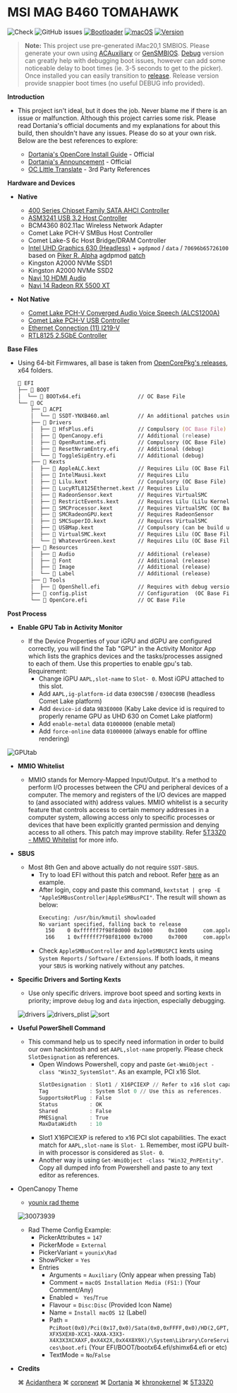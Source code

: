 # MSI MAG B460 TOMAHAWK

![Check](https://img.shields.io/badge/Status-Pass-brightgreen)
![GitHub issues](https://img.shields.io/github/issues/theofficialcopypaste/ASRockB460MSL-OC?color=blue&label=Issues)
[![Bootloader](https://img.shields.io/badge/Bootloader-OpenCore-yellow)](https://github.com/theofficialcopypaste/ASRockB460MSL-OC/releases)
[![macOS](https://img.shields.io/badge/Compatible-Catalina/Monterey/Ventura-orange)](https://www.apple.com/ge/macos/monterey/)
[![Version](https://img.shields.io/badge/Version-0.9.0-white)](https://github.com/acidanthera/OpenCorePkg/releases)

> **Note:**  This project use pre-generated iMac20,1 SMBIOS. Please generate your own using [ACAuxiliary](https://github.com/ic005k/OCAuxiliaryTools) or [GenSMBIOS](https://github.com/corpnewt/GenSMBIOS). [Debug](https://github.com/iamyounix/msimagb460_tomahawk/releases/download/Release/Big.Sur.+.debug.dmg) version can greatly help with debugging boot issues, however can add some noticeable delay to boot times (ie. 3-5 seconds to get to the picker). Once installed you can easily transition to [release](https://github.com/iamyounix/msimagb460_tomahawk/releases/download/Release/Big.Sur.+.dmg). Release version provide snappier boot times (no useful DEBUG info provided).

**Introduction**

-   This project isn't ideal, but it does the job. Never blame me if there is an issue or malfunction.   Although this project carries some risk. Please read Dortania's official documents and my explanations for about this build, then shouldn't have any issues. Please do so at your own risk. Below are the best references to explore:

    -   [Dortania's OpenCore Install Guide](https://dortania.github.io/OpenCore-Install-Guide/) - Official
    -   [Dortania's Announcement](https://dortania.github.io/) - Official
    -   [OC Little Translate](https://github.com/5T33Z0/OC-Little-Translated) - 3rd Party References

**Hardware and Devices**

-   **Native**

    -   [400 Series Chipset Family SATA AHCI Controller](https://github.com/iamyounix/msimagb460_tomahawk/blob/main/Device/400series_sata.plist)
    -   [ASM3241 USB 3.2 Host Controller](https://github.com/iamyounix/msimagb460_tomahawk/blob/main/Device/asmediausb_pxsx.plist)
    -   BCM4360 802.11ac Wireless Network Adapter
    -   Comet Lake PCH-V SMBus Host Controller
    -   Comet Lake-S 6c Host Bridge/DRAM Controller
    -   [Intel UHD Graphics 630 (Headless)](https://github.com/iamyounix/msimagb460_tomahawk/blob/main/Device/uhd630_igpu.plist) + `agdpmod` / `data` / `70696b65726100` based on [Piker R. Alpha](https://github.com/Piker-Alpha) agdpmod [patch](https://pikeralpha.wordpress.com/2015/11/23/patching-applegraphicsdevicepolicy-kext/)
    -   Kingston A2000 NVMe SSD1
    -   Kingston A2000 NVMe SSD2
    -   [Navi 10 HDMI Audio](https://github.com/iamyounix/msimagb460_tomahawk/blob/main/Device/amdrx5500xt_hdau.plist)
    -   [Navi 14 Radeon RX 5500 XT](https://github.com/iamyounix/msimagb460_tomahawk/blob/main/Device/amdrx5500xt_gfx0.plist)

-   **Not Native**
    -   [Comet Lake PCH-V Converged Audio Voice Speech (ALCS1200A)](https://github.com/iamyounix/msimagb460_tomahawk/blob/main/Device/cml_pchv_hdef.plist)
    -   [Comet Lake PCH-V USB Controller](https://github.com/iamyounix/msimagb460_tomahawk/blob/main/Device/cml_pchv_xhc.plist)
    -   [Ethernet Connection (11) I219-V](https://github.com/iamyounix/msimagb460_tomahawk/blob/main/Device/intel_i219v_glan.plist)
    -   [RTL8125 2.5GbE Controller](https://github.com/iamyounix/msimagb460_tomahawk/blob/main/Device/rtl8125_pxsx.plist)

**Base Files**

-   Using 64-bit Firmwares, all base is taken from [OpenCorePkg's releases](https://github.com/acidanthera/OpenCorePkg/releases/), x64 folders.
    ```zsh
    📁 EFI
    ├── 📁 BOOT
    │  └── 📃 BOOTx64.efi                  // OC Base File
    └── 📁 OC
        ├── 📁 ACPI
        │  └── 📃 SSDT-YNXB460.aml         // An additional patches using Secondary System Description Tables
        ├── 📁 Drivers
        │  ├── 📃 HfsPlus.efi              // Compulsory (OC Base File)
        │  ├── 📃 OpenCanopy.efi           // Additional (release)
        │  ├── 📃 OpenRuntime.efi          // Compulsory (OC Base File)
        │  ├── 📃 ResetNvramEntry.efi      // Additional (debug) 
        │  └── 📃 ToggleSipEntry.efi       // Additional (debug)
        ├── 📁 Kexts
        │  ├── 📃 AppleALC.kext            // Requires Lilu (OC Base File)
        │  ├── 📃 IntelMausi.kext          // Requires Lilu
        │  ├── 📃 Lilu.kext                // Conpulsory (OC Base File)
        │  ├── 📃 LucyRTL8125Ethernet.kext // Requires Lilu
        │  ├── 📃 RadeonSensor.kext        // Requires VirtualSMC
        │  ├── 📃 RestrictEvents.kext      // Requires Lilu (Lilu Kernel extension)
        │  ├── 📃 SMCProcessor.kext        // Requires VirtualSMC (OC Base File)
        │  ├── 📃 SMCRadeonGPU.kext        // Requires RadeonSensor
        │  ├── 📃 SMCSuperIO.kext          // Requires VirtualSMC
        │  ├── 📃 USBMap.kext              // Compulsory (can be build using USBToolbox/Windows and USBMap/MacOS)
        │  ├── 📃 VirtualSMC.kext          // Requires Lilu (OC Base File)
        │  └── 📃 WhateverGreen.kext       // Requires Lilu (OC Base File)
        ├── 📁 Resources
        │  ├── 📃 Audio                    // Additional (release)
        │  ├── 📃 Font                     // Additional (release)
        │  ├── 📃 Image                    // Additional (release)
        │  └── 📃 Label                    // Additional (release)
        ├── 📁 Tools
        │  ├── 📃 OpenShell.efi            // Requires with debug version (OC Base File)   
        ├── 📃 config.plist                // Configuration  (OC Base File)
        └── 📃 OpenCore.efi                // OC Base File
    ```

**Post Process**

-   **Enable GPU Tab in Activity Monitor**
 
    -   If the Device Properties of your iGPU and dGPU are configured correctly, you will find the Tab "GPU" in the Activity Monitor App which lists the graphics devices and the tasks/processes assigned to each of them. Use this properties to enable gpu's tab. Requirement:
        -   Change iGPU  `AAPL,slot-name` to `Slot- 0`. Most iGPU attached to this slot.
        -   Add `AAPL,ig-platform-id` data `0300C59B` / `0300C89B` (headless Comet Lake platform)
        -   Add `device-id` data `9B3E0000`  (Kaby Lake device id is required to properly rename GPU as UHD 630 on Comet Lake platform)
        -   Add `enable-metal` data `01000000` (enable metal)
        -   Add `force-online` data `01000000` (always enable for offline rendering)

![GPUtab](https://github.com/iamyounix/msimagb460_tomahawk/assets/72515939/3f7d7626-4b39-440b-a053-33737df848f9)

-   **MMIO Whitelist**

    -   MMIO stands for Memory-Mapped Input/Output. It's a method to perform I/O processes between the CPU and peripheral devices of a computer. The memory and registers of the I/O devices are mapped to (and associated with) address values. MMIO whitelist is a security feature that controls access to certain memory addresses in a computer system, allowing access only to specific processes or devices that have been explicitly granted permission and denying access to all others. This patch may improve stability. Refer [5T33Z0 - MMIO Whitelist](https://github.com/5T33Z0/OC-Little-Translated/tree/main/12_MMIO_Whitelist) for more info.

-   **SBUS**

    -   Most 8th Gen and above actually do not require `SSDT-SBUS`. 
        -   Try to load EFI without this patch and reboot. Refer [here](https://github.com/iamyounix/msimagb460_tomahawk/blob/main/ACPI_Sample/SSDT-YNXB460.dsl) as an example.
        -   After login, copy and paste this command, `kextstat | grep -E "AppleSMBusController|AppleSMBusPCI"`. The result will shown as below:
            ```zsh
            Executing: /usr/bin/kmutil showloaded
            No variant specified, falling back to release
              150    0 0xffffff7f98f8d000 0x1000     0x1000     com.apple.driver.AppleSMBusPCI (1.0.14d1) 76173829-8756-3746-9516-A60DABEB950C <16 7 6 3>
              166    1 0xffffff7f98f81000 0x7000     0x7000     com.apple.driver.AppleSMBusController (1.0.18d1) E4F2BA31-6A3A-3690-A863-80A993E08DF0 <165 16 15 7 6 3>
            ```
        -   Check `AppleSMBusController` and `AppleSMBUSPCI` kexts using `System Reports` / `Software` / `Extensions`. If both loads, it means your `SBUS` is working natively without any patches.

-   **Specific Drivers and Sorting Kexts**

    -   Use only specific drivers. improve boot speed and sorting kexts in priority; improve `debug` log and `data` injection, especially debugging.

    ![drivers](https://github.com/iamyounix/msimagb460_tomahawk/assets/72515939/d263cd52-3b99-49d0-a40f-b6b15b494dfe)
    ![drivers_plist](https://github.com/iamyounix/msimagb460_tomahawk/assets/72515939/079acaa1-5ec7-4e41-922e-b608e185f523)
    ![sort](https://github.com/iamyounix/msimagb460_tomahawk/assets/72515939/12afd08e-862b-43b1-8d5f-638d2061f5b6)

-   **Useful PowerShell Command**

    -   This command help us to specify need information in order to build our own hackintosh and set `AAPL,slot-name` properly. Please check `SlotDesignation` as references.
        -   Open Windows Powershell, copy and paste `Get-WmiObject -class "Win32_SystemSlot"`. As an example, PCI x16 Slot.
            ```powershell
            SlotDesignation : Slot1 / X16PCIEXP // Refer to x16 slot capability
            Tag             : System Slot 0 // Use this as references. 
            SupportsHotPlug : False
            Status          : OK
            Shared          : False
            PMESignal       : True
            MaxDataWidth    : 10
            ```
        -   Slot1 X16PCIEXP is refered to x16 PCI slot capabilities. The exact match for `AAPL,slot-name` is `Slot- 1`. Remember, most iGPU built-in with processor is considered as `Slot- 0`.
        -   Another way is using `Get-WmiObject -class "Win32_PnPEntity"`. Copy all dumped info from Powershell and paste to any text editor as references.

-   OpenCanopy Theme

    -   [younix rad theme](https://github.com/iamyounix/msimagb460_tomahawk/releases/download/Release/theme_younix.zip)

    ![30073939](https://github.com/iamyounix/msimagb460_tomahawk/assets/72515939/6c640b15-32a6-4b01-ba5c-307afdb74167)

    -   Rad Theme Config Example:
        -   PickerAttributes = `147`
        -   PickerMode = `External`
        -   PickerVariant = `younix\Rad`
        -   ShowPicker = `Yes`
        -   Entries
            -   Arguments = `Auxiliary` (Only appear when pressing Tab)
            -   Comment = `macOS Installation Media (FS1:)` (Your Comment/Any)
            -   Enabled = ` Yes`/`True`
            -   Flavour = `Disc:Disc` (Provided Icon Name)
            -   Name = `Install macOS 12` (Label)
            -   Path = `PciRoot(0x0)/Pci(0x17,0x0)/Sata(0x0,0xFFFF,0x0)/HD(2,GPT,XFX5XEX0-XCX1-XAXA-X3X3-X4X3X3XCXAXF,0xX4X2X,0xX4X8X9X)/\System\Library\CoreServices\boot.efi` (Your EFI/BOOT/bootx64.efi/shimx64.efi or etc)
            -   TextMode = `No`/`False`

-   **Credits**

    ⌘ [Acidanthera](https://github.com/acidanthera/) ⌘ [corpnewt](https://github.com/corpnewt) ⌘ [Dortania](https://github.com/dortania) ⌘ [khronokernel](https://github.com/khronokernel) ⌘ [5T33Z0](https://github.com/5T33Z0)
